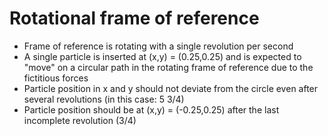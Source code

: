 # Rotational frame of reference
* Frame of reference is rotating with a single revolution per second
* A single particle is inserted at (x,y) = (0.25,0.25) and is expected to "move" on a circular path in the rotating frame of reference due to the fictitious forces
* Particle position in x and y should not deviate from the circle even after several revolutions (in this case: 5 3/4)
* Particle position should be at (x,y) = (-0.25,0.25) after the last incomplete revolution (3/4)
